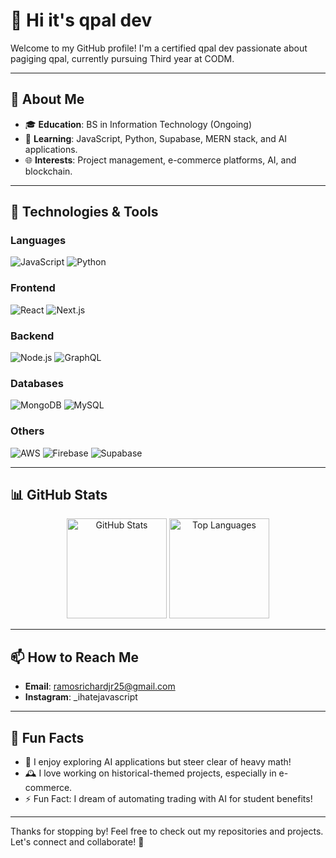 # 👋 Hi it's qpal dev  

Welcome to my GitHub profile! I'm a certified qpal dev passionate about pagiging qpal, currently pursuing Third year at CODM.  

---

## 🌟 About Me
- 🎓 **Education**: BS in Information Technology (Ongoing)  
- 🌱 **Learning**: JavaScript, Python, Supabase, MERN stack, and AI applications.  
- 🌐 **Interests**: Project management, e-commerce platforms, AI, and blockchain.  

---

## 🔧 Technologies & Tools
### Languages  
![JavaScript](https://img.shields.io/badge/JavaScript-F7DF1E?style=for-the-badge&logo=javascript&logoColor=black)
![Python](https://img.shields.io/badge/Python-3776AB?style=for-the-badge&logo=python&logoColor=white)

### Frontend  
![React](https://img.shields.io/badge/React-20232A?style=for-the-badge&logo=react&logoColor=61DAFB)
![Next.js](https://img.shields.io/badge/Next.js-000000?style=for-the-badge&logo=nextdotjs&logoColor=white)

### Backend  
![Node.js](https://img.shields.io/badge/Node.js-43853D?style=for-the-badge&logo=node.js&logoColor=white)
![GraphQL](https://img.shields.io/badge/GraphQL-E10098?style=for-the-badge&logo=graphql&logoColor=white)

### Databases  
![MongoDB](https://img.shields.io/badge/MongoDB-47A248?style=for-the-badge&logo=mongodb&logoColor=white)
![MySQL](https://img.shields.io/badge/MySQL-4479A1?style=for-the-badge&logo=mysql&logoColor=white)

### Others  
![AWS](https://img.shields.io/badge/AWS-232F3E?style=for-the-badge&logo=amazon-aws&logoColor=white)
![Firebase](https://img.shields.io/badge/Firebase-FFCA28?style=for-the-badge&logo=firebase&logoColor=black)
![Supabase](https://img.shields.io/badge/Supabase-3ECF8E?style=for-the-badge&logo=supabase&logoColor=white)

---

## 📊 GitHub Stats
<p align="center">
  <img src="https://github-readme-stats.vercel.app/api?username=username-amp&show_icons=true&theme=radical" alt="GitHub Stats" height="160" />
  <img src="https://github-readme-stats.vercel.app/api/top-langs/?username=username-amp&layout=compact&theme=radical" alt="Top Languages" height="160" />
</p>

---

## 📫 How to Reach Me
- **Email**: ramosrichardjr25@gmail.com  
- **Instagram**: _ihatejavascript  

---

## 🌟 Fun Facts
- 🤖 I enjoy exploring AI applications but steer clear of heavy math!  
- 🕰️ I love working on historical-themed projects, especially in e-commerce.  
- ⚡ Fun Fact: I dream of automating trading with AI for student benefits!

---

Thanks for stopping by! Feel free to check out my repositories and projects. Let's connect and collaborate! 🚀  
